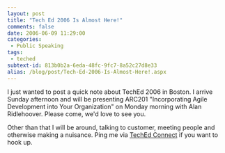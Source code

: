 ```yaml
---
layout: post
title: "Tech Ed 2006 Is Almost Here!"
comments: false
date: 2006-06-09 11:29:00
categories:
 - Public Speaking
tags:
 - teched
subtext-id: 813b0b2a-6eda-48fc-9fc7-8a52c27d8e33
alias: /blog/post/Tech-Ed-2006-Is-Almost-Here!.aspx
---
```


I just wanted to post a quick note about TechEd 2006 in Boston. I arrive Sunday
afternoon and will be presenting ARC201 "Incorporating Agile Development into
Your Organization" on Monday morning with Alan Ridlehoover. Please come, we'd
love to see you.

Other than that I will be around, talking to customer, meeting people and
otherwise making a nuisance. Ping me via [TechEd
Connect](http://techedconnect.leveragesoftware.com/) if you want to hook up.
